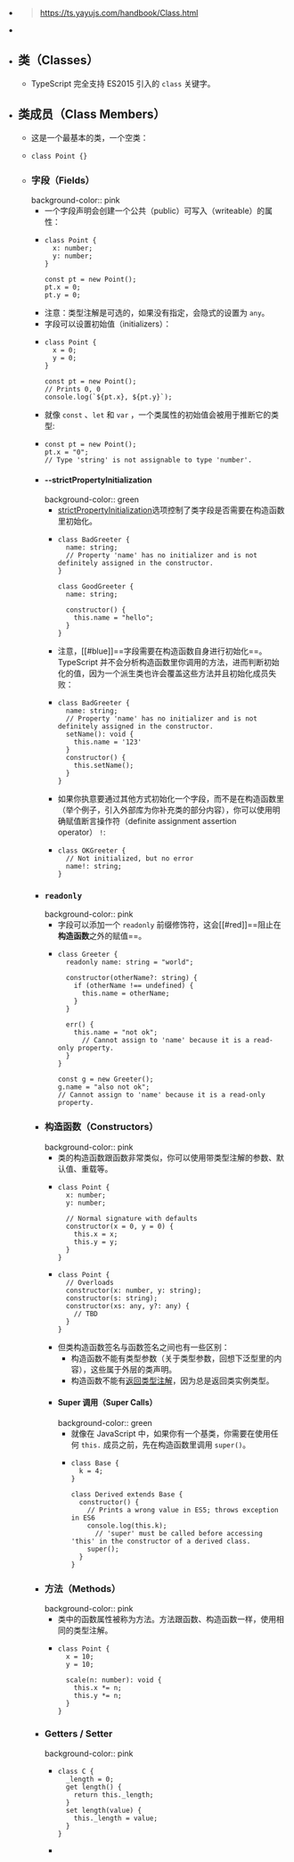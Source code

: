 - > https://ts.yayujs.com/handbook/Class.html
-
- ## 类（Classes）
	- TypeScript 完全支持 ES2015 引入的 `class` 关键字。
- ## 类成员（Class Members）
	- 这是一个最基本的类，一个空类：
	- ```
	  class Point {}
	  ```
	- ### 字段（Fields）
	  background-color:: pink
		- 一个字段声明会创建一个公共（public）可写入（writeable）的属性：
		- ```
		  class Point {
		    x: number;
		    y: number;
		  }
		   
		  const pt = new Point();
		  pt.x = 0;
		  pt.y = 0;
		  ```
		- 注意：类型注解是可选的，如果没有指定，会隐式的设置为 `any`。
		- 字段可以设置初始值（initializers）：
		- ```
		  class Point {
		    x = 0;
		    y = 0;
		  }
		   
		  const pt = new Point();
		  // Prints 0, 0
		  console.log(`${pt.x}, ${pt.y}`);
		  ```
		- 就像 `const` 、`let` 和 `var` ，一个类属性的初始值会被用于推断它的类型:
		- ```
		  const pt = new Point();
		  pt.x = "0";
		  // Type 'string' is not assignable to type 'number'.
		  ```
		- #### --strictPropertyInitialization
		  background-color:: green
			- [strictPropertyInitialization](https://www.typescriptlang.org/tsconfig#strictPropertyInitialization)选项控制了类字段是否需要在构造函数里初始化。
			- ```
			  class BadGreeter {
			    name: string;
			    // Property 'name' has no initializer and is not definitely assigned in the constructor.
			  }
			  
			  class GoodGreeter {
			    name: string;
			   
			    constructor() {
			      this.name = "hello";
			    }
			  }
			  ```
			- 注意，[[#blue]]==字段需要在构造函数自身进行初始化==。TypeScript 并不会分析构造函数里你调用的方法，进而判断初始化的值，因为一个派生类也许会覆盖这些方法并且初始化成员失败：
			- ```
			  class BadGreeter {
			    name: string;
			    // Property 'name' has no initializer and is not definitely assigned in the constructor.
			    setName(): void {
			      this.name = '123'
			    }
			    constructor() {
			      this.setName();
			    }
			  }
			  ```
			- 如果你执意要通过其他方式初始化一个字段，而不是在构造函数里（举个例子，引入外部库为你补充类的部分内容），你可以使用明确赋值断言操作符（definite assignment assertion operator） `!`:
			- ```
			  class OKGreeter {
			    // Not initialized, but no error
			    name!: string;
			  }
			  ```
		- ### `readonly`
		  background-color:: pink
			- 字段可以添加一个 `readonly` 前缀修饰符，这会[[#red]]==阻止在**构造函数**之外的赋值==。
			- ```
			  class Greeter {
			    readonly name: string = "world";
			   
			    constructor(otherName?: string) {
			      if (otherName !== undefined) {
			        this.name = otherName;
			      }
			    }
			   
			    err() {
			      this.name = "not ok";
			  		// Cannot assign to 'name' because it is a read-only property.
			    }
			  }
			  
			  const g = new Greeter();
			  g.name = "also not ok";
			  // Cannot assign to 'name' because it is a read-only property.
			  ```
		- ### 构造函数（Constructors）
		  background-color:: pink
			- 类的构造函数跟函数非常类似，你可以使用带类型注解的参数、默认值、重载等。
			- ```
			  class Point {
			    x: number;
			    y: number;
			   
			    // Normal signature with defaults
			    constructor(x = 0, y = 0) {
			      this.x = x;
			      this.y = y;
			    }
			  }
			  
			  ```
			- ```
			  class Point {
			    // Overloads
			    constructor(x: number, y: string);
			    constructor(s: string);
			    constructor(xs: any, y?: any) {
			      // TBD
			    }
			  }
			  ```
			- 但类构造函数签名与函数签名之间也有一些区别：
				- 构造函数不能有类型参数（关于类型参数，回想下泛型里的内容），这些属于外层的类声明。
				- 构造函数不能有[返回类型注解](https://www.typescriptlang.org/docs/handbook/2/everyday-types.html#return-type-annotations)，因为总是返回类实例类型。
			- #### Super 调用（Super Calls）
			  background-color:: green
				- 就像在 JavaScript 中，如果你有一个基类，你需要在使用任何 `this.` 成员之前，先在构造函数里调用 `super()`。
				- ```
				  class Base {
				    k = 4;
				  }
				   
				  class Derived extends Base {
				    constructor() {
				      // Prints a wrong value in ES5; throws exception in ES6
				      console.log(this.k);
				  		// 'super' must be called before accessing 'this' in the constructor of a derived class.
				      super();
				    }
				  }
				  ```
		- ### 方法（Methods）
		  background-color:: pink
			- 类中的函数属性被称为方法。方法跟函数、构造函数一样，使用相同的类型注解。
			- ```
			  class Point {
			    x = 10;
			    y = 10;
			   
			    scale(n: number): void {
			      this.x *= n;
			      this.y *= n;
			    }
			  }
			  ```
		- ### Getters / Setter
		  background-color:: pink
			- ```
			  class C {
			    _length = 0;
			    get length() {
			      return this._length;
			    }
			    set length(value) {
			      this._length = value;
			    }
			  }
			  ```
			-